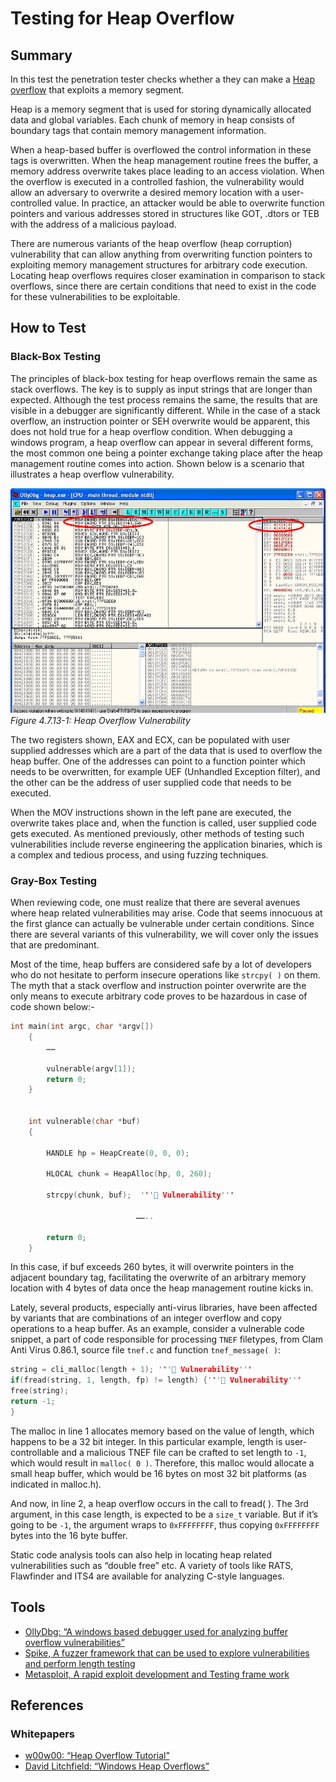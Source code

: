 # Testing for Heap Overflow

## Summary

In this test the penetration tester checks whether a they can make a [Heap overflow](https://wiki.owasp.org/index.php/Buffer_Overflows#Heap_Overflow) that exploits a memory segment.

Heap is a memory segment that is used for storing dynamically allocated data and global variables. Each chunk of memory in heap consists of boundary tags that contain memory management information.

When a heap-based buffer is overflowed the control information in these tags is overwritten. When the heap management routine frees the buffer, a memory address overwrite takes place leading to an access violation. When the overflow is executed in a controlled fashion, the vulnerability would allow an adversary to overwrite a desired memory location with a user-controlled value. In practice, an attacker would be able to overwrite function pointers and various addresses stored in structures like GOT, .dtors or TEB with the address of a malicious payload.

There are numerous variants of the heap overflow (heap corruption) vulnerability that can allow anything from overwriting function pointers to exploiting memory management structures for arbitrary code execution. Locating heap overflows requires closer examination in comparison to stack overflows, since there are certain conditions that need to exist in the code for these vulnerabilities to be exploitable.

## How to Test

### Black-Box Testing

The principles of black-box testing for heap overflows remain the same as stack overflows. The key is to supply as input strings that are longer than expected. Although the test process remains the same, the results that are visible in a debugger are significantly different. While in the case of a stack overflow, an instruction pointer or SEH overwrite would be apparent, this does not hold true for a heap overflow condition. When debugging a windows program, a heap overflow can appear in several different forms, the most common one being a pointer exchange taking place after the heap management routine comes into action. Shown below is a scenario that illustrates a heap overflow vulnerability.

![Heap Overflow Vulnerability](images/Heap_overflow_vulnerability.gif)\
*Figure 4.7.13-1: Heap Overflow Vulnerability*

The two registers shown, EAX and ECX, can be populated with user supplied addresses which are a part of the data that is used to overflow the heap buffer. One of the addresses can point to a function pointer which needs to be overwritten, for example UEF (Unhandled Exception filter), and the other can be the address of user supplied code that needs to be executed.

When the MOV instructions shown in the left pane are executed, the overwrite takes place and, when the function is called, user supplied code gets executed. As mentioned previously, other methods of testing such vulnerabilities include reverse engineering the application binaries, which is a complex and tedious process, and using fuzzing techniques.

### Gray-Box Testing

When reviewing code, one must realize that there are several avenues where heap related vulnerabilities may arise. Code that seems innocuous at the first glance can actually be vulnerable under certain conditions. Since there are several variants of this vulnerability, we will cover only the issues that are predominant.

Most of the time, heap buffers are considered safe by a lot of developers who do not hesitate to perform insecure operations like `strcpy( )` on them. The myth that a stack overflow and instruction pointer overwrite are the only means to execute arbitrary code proves to be hazardous in case of code shown below:-

```c
int main(int argc, char *argv[])
    {
        ……

        vulnerable(argv[1]);
        return 0;
    }


    int vulnerable(char *buf)
    {

        HANDLE hp = HeapCreate(0, 0, 0);

        HLOCAL chunk = HeapAlloc(hp, 0, 260);

        strcpy(chunk, buf);  ''' Vulnerability'''

                            ……..

        return 0;
    }
```

In this case, if buf exceeds 260 bytes, it will overwrite pointers in the adjacent boundary tag, facilitating the overwrite of an arbitrary memory location with 4 bytes of data once the heap management routine kicks in.

Lately, several products, especially anti-virus libraries, have been affected by variants that are combinations of an integer overflow and copy operations to a heap buffer. As an example, consider a vulnerable code snippet, a part of code responsible for processing `TNEF` filetypes, from Clam Anti Virus 0.86.1, source file `tnef.c` and function `tnef_message( )`:

```c
string = cli_malloc(length + 1); ''' Vulnerability'''
if(fread(string, 1, length, fp) != length) {''' Vulnerability'''
free(string);
return -1;
}
```

The malloc in line 1 allocates memory based on the value of length, which happens to be a 32 bit integer. In this particular example, length is user-controllable and a malicious TNEF file can be crafted to set length to `-1`, which would result in `malloc( 0 )`. Therefore, this malloc would allocate a small heap buffer, which would be 16 bytes on most 32 bit platforms (as indicated in malloc.h).

And now, in line 2, a heap overflow occurs in the call to fread( ). The 3rd argument, in this case length, is expected to be a `size_t` variable. But if it’s going to be `-1`, the argument wraps to `0xFFFFFFFF`, thus copying `0xFFFFFFFF` bytes into the 16 byte buffer.

Static code analysis tools can also help in locating heap related vulnerabilities such as “double free” etc. A variety of tools like RATS, Flawfinder and ITS4 are available for analyzing C-style languages.

## Tools

- [OllyDbg: “A windows based debugger used for analyzing buffer overflow vulnerabilities”](http://www.ollydbg.de)
- [Spike, A fuzzer framework that can be used to explore vulnerabilities and perform length testing](https://www.immunitysec.com/downloads/SPIKE2.9.tgz)
- [Metasploit, A rapid exploit development and Testing frame work](https://www.metasploit.com)

## References

### Whitepapers

- [w00w00: “Heap Overflow Tutorial”](https://www.cgsecurity.org/exploit/heaptut.txt)
- [David Litchfield: “Windows Heap Overflows”](https://www.blackhat.com/presentations/win-usa-04/bh-win-04-litchfield/bh-win-04-litchfield.ppt)
